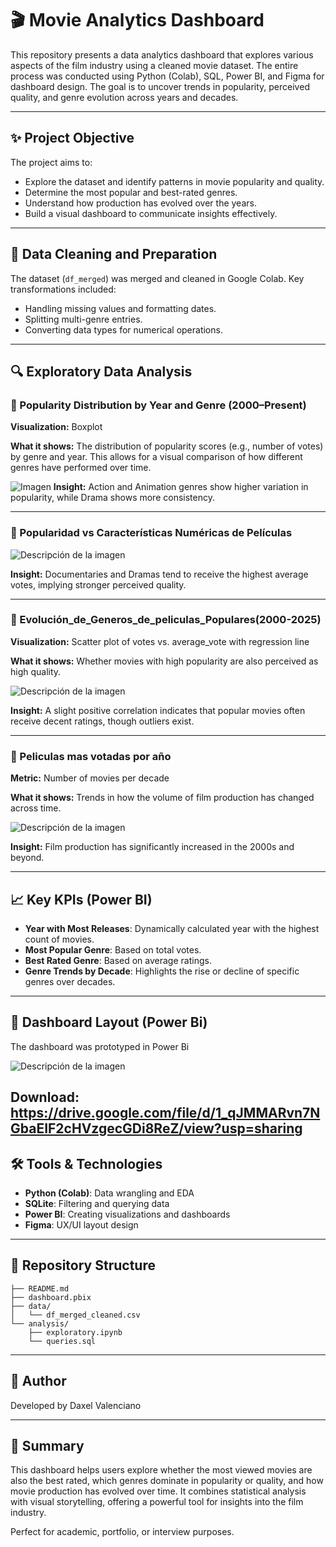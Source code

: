 # 🎬 Movie Analytics Dashboard

This repository presents a data analytics dashboard that explores various aspects of the film industry using a cleaned movie dataset. The entire process was conducted using Python (Colab), SQL, Power BI, and Figma for dashboard design. The goal is to uncover trends in popularity, perceived quality, and genre evolution across years and decades.

---

## ✨ Project Objective

The project aims to:

- Explore the dataset and identify patterns in movie popularity and quality.
- Determine the most popular and best-rated genres.
- Understand how production has evolved over the years.
- Build a visual dashboard to communicate insights effectively.

---

## 🧼 Data Cleaning and Preparation

The dataset (`df_merged`) was merged and cleaned in Google Colab. Key transformations included:

- Handling missing values and formatting dates.
- Splitting multi-genre entries.
- Converting data types for numerical operations.

---

## 🔍 Exploratory Data Analysis

### 📌 Popularity Distribution by Year and Genre (2000–Present)

**Visualization:** Boxplot

**What it shows:** The distribution of popularity scores (e.g., number of votes) by genre and year. This allows for a visual comparison of how different genres have performed over time.

![Imagen](./outputs/Distribucion_de_Calidad_Percibida_por_Año_y_Genero.png)
**Insight:** Action and Animation genres show higher variation in popularity, while Drama shows more consistency.

---

### 📌 Popularidad vs Características Numéricas de Películas 

![Descripción de la imagen](outputs/Popularidad_vs_Características_Numéricas_de_Películas.png)

**Insight:** Documentaries and Dramas tend to receive the highest average votes, implying stronger perceived quality.

---

### 📌 Evolución_de_Generos_de_peliculas_Populares(2000-2025)

**Visualization:** Scatter plot of votes vs. average_vote with regression line

**What it shows:** Whether movies with high popularity are also perceived as high quality.

![Descripción de la imagen](outputs/Evolución_de_Generos_de_peliculas_Populares(2000-2025).png)


**Insight:** A slight positive correlation indicates that popular movies often receive decent ratings, though outliers exist.

---

### 📌 Peliculas mas votadas por año 

**Metric:** Number of movies per decade

**What it shows:** Trends in how the volume of film production has changed across time.

![Descripción de la imagen](outputs/Pelicula_mas_votadas_2020.png)

**Insight:** Film production has significantly increased in the 2000s and beyond.

---

## 📈 Key KPIs (Power BI)

- **Year with Most Releases**: Dynamically calculated year with the highest count of movies.
- **Most Popular Genre**: Based on total votes.
- **Best Rated Genre**: Based on average ratings.
- **Genre Trends by Decade**: Highlights the rise or decline of specific genres over decades.

---

## 🎨 Dashboard Layout (Power Bi)

The dashboard was prototyped in Power Bi

![Descripción de la imagen](outputs/dashboard2.jpg)

Download: https://drive.google.com/file/d/1_qJMMARvn7NGbaEIF2cHVzgecGDi8ReZ/view?usp=sharing
---

## 🛠️ Tools & Technologies

- **Python (Colab)**: Data wrangling and EDA
- **SQLite**: Filtering and querying data
- **Power BI**: Creating visualizations and dashboards
- **Figma**: UX/UI layout design

---

## 📂 Repository Structure

```
├── README.md
├── dashboard.pbix
├── data/
│   └── df_merged_cleaned.csv
└── analysis/
    ├── exploratory.ipynb
    └── queries.sql
```

---

## 👏 Author

Developed by Daxel Valenciano 

---

## 🧠 Summary

This dashboard helps users explore whether the most viewed movies are also the best rated, which genres dominate in popularity or quality, and how movie production has evolved over time. It combines statistical analysis with visual storytelling, offering a powerful tool for insights into the film industry.

Perfect for academic, portfolio, or interview purposes.
